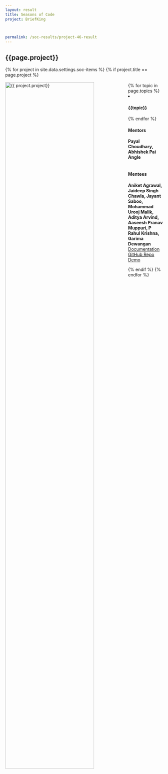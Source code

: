 ```yaml
---
layout: result
title: Seasons of Code
project: BriefKing


    
permalink: /soc-results/project-46-result
---
```


<h2 class="display1 m-3 p-3 text-center customcol">{{page.project}}</h2>
{% for project in site.data.settings.soc-items %}
{% if project.title == page.project %}

<div>
    <img src="{{ site.baseurl }}/{{ project.image }}"  width = "75%" height="auto"  alt="{{ project.project}}" class="border rounded" style = "float: left; margin-top: 3%; margin-right: 3%">
</div>


<div class="mentor-mentee-section">
    <br>
        {% for topic in page.topics %}
        <li><h4 class="text-primary text-center">{{topic}}</h4></li>
        {% endfor %}
    <br>
    <h4 class="mentor-title" style="display: block; fontWeight: 800">Mentors</h4>   
    <h4 class="mentors" style="display: inline;">Payal Choudhary, Abhishek Pai Angle</h4>    
    <br>  <br>
    <h4 class="mentor-title" style="display: block;">Mentees</h4> 
    <h4 class="mentors" style="display: inline;">Aniket Agrawal, Jaideep Singh Chawla, Jayant Saboo, Mohammad Urooj Malik, Aditya Arvind, Aaseesh Pranav Muppuri, P Rahul Krishna, Garima Dewangan</h4>
    </div>

<div class = "button-holder">
    <div class="button-res"><a href="https://docs.google.com/document/d/1MlofpSthPSVQT9uWIAPZsm-IGsoiE1sQSrVFXrz-UZo/edit" role="button">Documentation</a></div>
    <div class="button-res"><a href="https://github.com/aniket-agrawal/BriefKing" role="button">GitHub Repo</a></div>
    <div class="button-res"><a href="https://drive.google.com/file/d/1KfOKYrjNV-2I4bjpNVt8MSu8oN7cTyfX/view?usp=sharing" role="button">Demo</a></div>
</div>

{% endif %}
{% endfor %}
